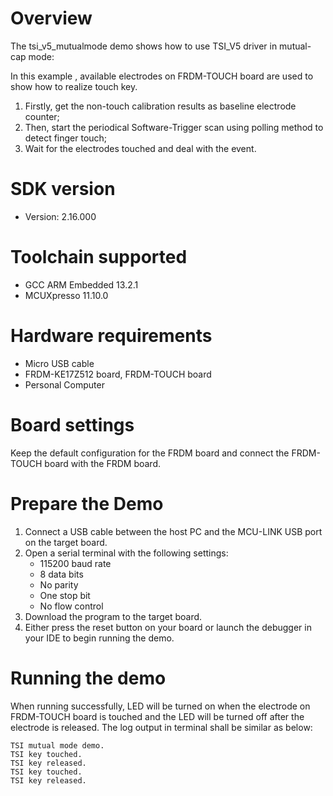 Overview
========
The tsi_v5_mutualmode demo shows how to use TSI_V5 driver in mutual-cap mode:

In this example , available electrodes on FRDM-TOUCH board are used to show how to realize touch key.
1. Firstly, get the non-touch calibration results as baseline electrode counter;
2. Then, start the periodical Software-Trigger scan using polling method to detect finger touch;
3. Wait for the electrodes touched and deal with the event.


SDK version
===========
- Version: 2.16.000

Toolchain supported
===================
- GCC ARM Embedded  13.2.1
- MCUXpresso  11.10.0

Hardware requirements
=====================
- Micro USB cable
- FRDM-KE17Z512 board, FRDM-TOUCH board
- Personal Computer

Board settings
==============
Keep the default configuration for the FRDM board and connect the FRDM-TOUCH board with the FRDM board.

Prepare the Demo
================
1.  Connect a USB cable between the host PC and the MCU-LINK USB port on the target board.
2.  Open a serial terminal with the following settings:
    - 115200 baud rate
    - 8 data bits
    - No parity
    - One stop bit
    - No flow control
3.  Download the program to the target board.
4.  Either press the reset button on your board or launch the debugger in your IDE to begin running the demo.

Running the demo
================
When running successfully, LED will be turned on when the electrode on FRDM-TOUCH board is touched
and the LED will be turned off after the electrode is released. 
The log output in terminal shall be similar as below:
~~~~~~~~~~~~~~~~~~~~~
TSI mutual mode demo.
TSI key touched.
TSI key released.
TSI key touched.
TSI key released.
~~~~~~~~~~~~~~~~~~~~~
